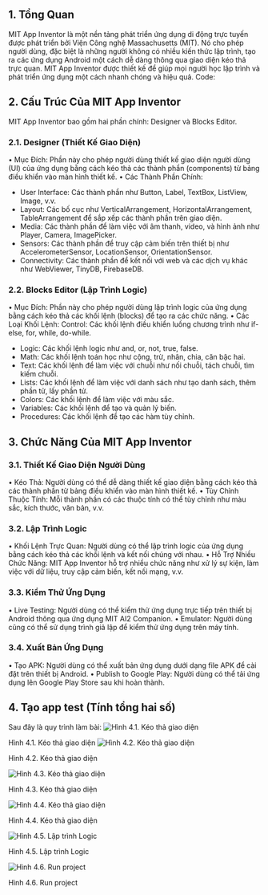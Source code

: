 ## 1. Tổng Quan
MIT App Inventor là một nền tảng phát triển ứng dụng di động trực tuyến được phát triển bởi Viện Công nghệ Massachusetts (MIT). Nó cho phép người dùng, đặc biệt là những người không có nhiều kiến thức lập trình, tạo ra các ứng dụng Android một cách dễ dàng thông qua giao diện kéo thả trực quan. MIT App Inventor được thiết kế để giúp mọi người học lập trình và phát triển ứng dụng một cách nhanh chóng và hiệu quả.
Code: 
## 2. Cấu Trúc Của MIT App Inventor
MIT App Inventor bao gồm hai phần chính: Designer và Blocks Editor.
### 2.1. Designer (Thiết Kế Giao Diện)
•	Mục Đích: Phần này cho phép người dùng thiết kế giao diện người dùng (UI) của ứng dụng bằng cách kéo thả các thành phần (components) từ bảng điều khiển vào màn hình thiết kế.
•	Các Thành Phần Chính:
-	User Interface: Các thành phần như Button, Label, TextBox, ListView, Image, v.v.
-	Layout: Các bố cục như VerticalArrangement, HorizontalArrangement, TableArrangement để sắp xếp các thành phần trên giao diện.
-	Media: Các thành phần để làm việc với âm thanh, video, và hình ảnh như Player, Camera, ImagePicker.
-	Sensors: Các thành phần để truy cập cảm biến trên thiết bị như AccelerometerSensor, LocationSensor, OrientationSensor.
-	Connectivity: Các thành phần để kết nối với web và các dịch vụ khác như WebViewer, TinyDB, FirebaseDB.
### 2.2. Blocks Editor (Lập Trình Logic)
•	Mục Đích: Phần này cho phép người dùng lập trình logic của ứng dụng bằng cách kéo thả các khối lệnh (blocks) để tạo ra các chức năng.
•	Các Loại Khối Lệnh:
Control: Các khối lệnh điều khiển luồng chương trình như if-else, for, while, do-while.
-	Logic: Các khối lệnh logic như and, or, not, true, false.
-	Math: Các khối lệnh toán học như cộng, trừ, nhân, chia, căn bậc hai.
-	Text: Các khối lệnh để làm việc với chuỗi như nối chuỗi, tách chuỗi, tìm kiếm chuỗi.
-	Lists: Các khối lệnh để làm việc với danh sách như tạo danh sách, thêm phần tử, lấy phần tử.
-	Colors: Các khối lệnh để làm việc với màu sắc.
-	Variables: Các khối lệnh để tạo và quản lý biến.
-	Procedures: Các khối lệnh để tạo các hàm tùy chỉnh.

## 3. Chức Năng Của MIT App Inventor
### 3.1. Thiết Kế Giao Diện Người Dùng
•	Kéo Thả: Người dùng có thể dễ dàng thiết kế giao diện bằng cách kéo thả các thành phần từ bảng điều khiển vào màn hình thiết kế.
•	Tùy Chỉnh Thuộc Tính: Mỗi thành phần có các thuộc tính có thể tùy chỉnh như màu sắc, kích thước, văn bản, v.v.
### 3.2. Lập Trình Logic
•	Khối Lệnh Trực Quan: Người dùng có thể lập trình logic của ứng dụng bằng cách kéo thả các khối lệnh và kết nối chúng với nhau.
•	Hỗ Trợ Nhiều Chức Năng: MIT App Inventor hỗ trợ nhiều chức năng như xử lý sự kiện, làm việc với dữ liệu, truy cập cảm biến, kết nối mạng, v.v.
### 3.3. Kiểm Thử Ứng Dụng
•	Live Testing: Người dùng có thể kiểm thử ứng dụng trực tiếp trên thiết bị Android thông qua ứng dụng MIT AI2 Companion.
•	Emulator: Người dùng cũng có thể sử dụng trình giả lập để kiểm thử ứng dụng trên máy tính.
### 3.4. Xuất Bản Ứng Dụng
•	Tạo APK: Người dùng có thể xuất bản ứng dụng dưới dạng file APK để cài đặt trên thiết bị Android.
•	Publish to Google Play: Người dùng có thể tải ứng dụng lên Google Play Store sau khi hoàn thành.
## 4.	Tạo app test (Tính tổng hai số)
Sau đây là quy trình làm bài:
 ![Hình 4.1. Kéo thả giao diện](https://github.com/user-attachments/assets/c35efdc8-e97e-4a00-9155-c2302953e3ff)

Hình 4.1. Kéo thả giao diện
 ![Hình 4.2. Kéo thả giao diện](https://github.com/user-attachments/assets/5c33b703-f5fc-4a9d-a0b5-0c564512768a)

Hình 4.2. Kéo thả giao diện

 ![Hình 4.3. Kéo thả giao diện](https://github.com/user-attachments/assets/8e02ce31-b681-4a56-9be7-6057269158fc)

Hình 4.3. Kéo thả giao diện

 ![Hình 4.4. Kéo thả giao diện](https://github.com/user-attachments/assets/bd068183-3029-46be-aa7d-f0c87a27b13f)

Hình 4.4. Kéo thả giao diện

 ![Hình 4.5. Lập trình Logic](https://github.com/user-attachments/assets/c1480a0b-6df8-41af-ba17-7581b466427c)

Hình 4.5. Lập trình Logic

![Hình 4.6. Run project](https://github.com/user-attachments/assets/34ad6591-a16b-4f4d-a260-57170467c6f1)

Hình 4.6. Run project
